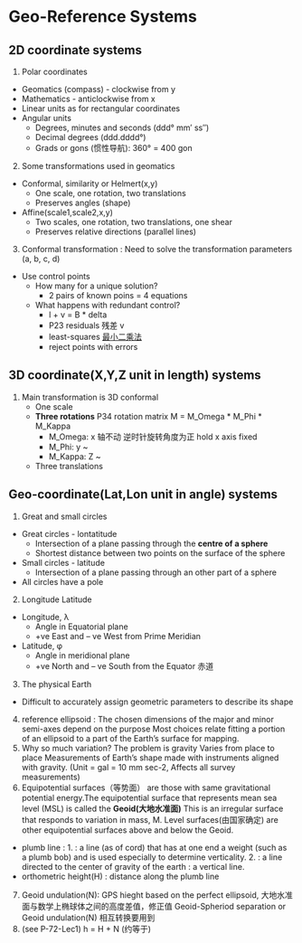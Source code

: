 # Geo-Reference Systems
## 2D coordinate systems
1. Polar coordinates
- Geomatics (compass) - clockwise from y
- Mathematics - anticlockwise from x
- Linear units as for rectangular coordinates
- Angular units
    - Degrees, minutes and seconds (ddd° mm′ ss″)
    - Decimal degrees (ddd.dddd°)
    - Grads or gons (惯性导航): 360° = 400 gon

2. Some transformations used in geomatics
- Conformal, similarity or Helmert(x,y)
    - One scale, one rotation, two translations
    - Preserves angles (shape)
- Affine(scale1,scale2,x,y)
  - Two scales, one rotation, two translations, one shear
  - Preserves relative directions (parallel lines)

3. Conformal transformation : Need to solve the transformation parameters (a, b, c, d)
- Use control points
  - How many for a unique solution?
    - 2 pairs of known poins = 4 equations
  - What happens with redundant control?
    - l + v = B * delta
    - P23 residuals 残差 v
    - least-squares [最小二乘法](https://textbooks.math.gatech.edu/ila/least-squares.html)
    - reject points with errors
## 3D coordinate(X,Y,Z unit in length) systems
1. Main transformation is 3D conformal
   - One scale
   - **Three rotations** P34 rotation matrix M = M_Omega * M_Phi * M_Kappa
     - M_Omega: x 轴不动 逆时针旋转角度为正 hold x axis fixed
     - M_Phi: y ~
     - M_Kappa: Z ~
   - Three translations
## Geo-coordinate(Lat,Lon unit in angle) systems
1. Great and small circles
- Great circles - lontatitude
  - Intersection of a plane passing through the **centre of a sphere**
  - Shortest distance between two points on the surface of the sphere
- Small circles - latitude
  - Intersection of a plane passing through an other part of a sphere
- All circles have a pole

2. Longitude Latitude
- Longitude, λ
  - Angle in Equatorial plane
  - +ve East and – ve West from Prime Meridian
- Latitude, φ
  - Angle in meridional plane
  - +ve North and – ve South from the Equator 赤道
  
3. The physical Earth
  - Difficult to accurately assign geometric parameters to describe its shape

4. reference ellipsoid : The chosen dimensions of the major and minor semi-axes depend on the purpose Most choices relate fitting a portion of an ellipsoid to a part of the Earth’s surface for mapping.
5. Why so much variation? The problem is gravity Varies from place to place Measurements of Earth’s shape made with instruments aligned with gravity. (Unit = gal = 10 mm sec-2, Affects all survey measurements)
6. Equipotential surfaces（等势面） are those with same gravitational potential energy.The equipotential surface that represents mean sea level (MSL) is called the **Geoid(大地水准面)** This is an irregular surface that responds to variation in mass, M. Level surfaces(由国家确定) are other equipotential surfaces above and below the Geoid. 
  - plumb line : 1. : a line (as of cord) that has at one end a weight (such as a plumb bob) and is used especially to determine verticality. 2. : a line directed to the center of gravity of the earth : a vertical line.
  - orthometric height(H) : distance along the plumb line
7. Geoid undulation(N): GPS hieght based on the perfect ellipsoid, 大地水准面与数学上椭球体之间的高度差值，修正值 Geoid-Spheriod separation or Geoid undulation(N) 相互转换要用到
8. (see P-72-Lec1) h = H + N (约等于)
